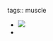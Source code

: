 tags::  muscle

- ![](https://peach-geographical-bat-397.mypinata.cloud/ipfs/QmetVcQy43JqoVEzW1T3Xdfa9MhsZouh2K21HA8AbEZXno)
-